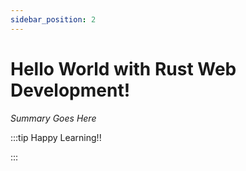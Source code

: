 ```yaml
---
sidebar_position: 2
---
```


# Hello World with Rust Web Development!

_Summary Goes Here_

:::tip Happy Learning!!

<QuestButton text="Go To Quest" />

:::


